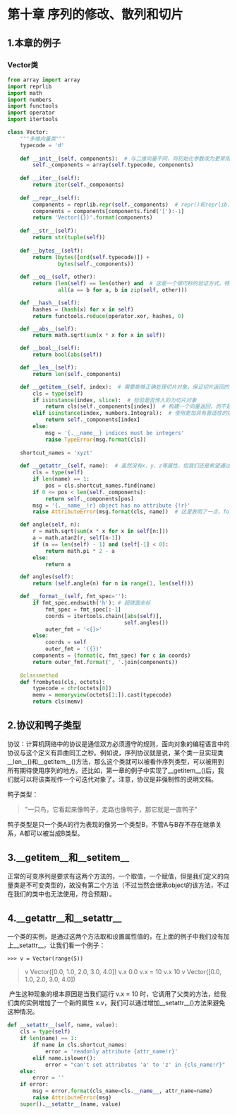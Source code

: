 # 第十章 序列的修改、散列和切片

## 1.本章的例子

<h3 id="vector">Vector类</h3>

````python
from array import array
import reprlib
import math 
import numbers
import functools
import operator
import itertools

class Vector:
    """多维向量类"""
    typecode = 'd'
    
    def __init__(self, components):  # 与二维向量不同，将初始化参数改为更常用的可迭代对象
        self._components = array(self.typecode, components)
        
    def __iter__(self):
        return iter(self._components)
    
    def __repr__(self):
		components = reprlib.repr(self._components)  # repr()和reprlib.repr的区别在于，后者会在输出内容较多的时候进行输出省略
        components = components[components.find('['):-1]
		return 'Vector({})'.format(components)
    
    def __str__(self):
		return str(tuple(self))
    
	def __bytes__(self):
		return (bytes([ord(self.typecode)]) +
				bytes(self._components))
    
	def __eq__(self, other):
		return (len(self) == len(other) and  # 这是一个很巧秒的验证方式，特别是向量的维度很多时，第一个长度比较很能提升效率
				all(a == b for a, b in zip(self, other)))

    def __hash__(self):
		hashes = (hash(x) for x in self)
		return functools.reduce(operator.xor, hashes, 0)

    def __abs__(self):
		return math.sqrt(sum(x * x for x in self))

    def __bool__(self):
		return bool(abs(self))

    def __len__(self):
		return len(self._components)

    def __getitem__(self, index):  # 需要能够正确处理切片对象，保证切片返回的不是array
		cls = type(self)
		if isinstance(index, slice):  # 检验是否传入的为切片对象
			return cls(self._components[index])  # 构建一个向量返回，而不是直接返回一个序列
		elif isinstance(index, numbers.Integral):  # 使用更加具有普适性的抽象基类，Python3.4中没有slice的抽象基类，所以上一个判断中直接使用的slice判断
			return self._components[index]
		else:
			msg = '{.__name__} indices must be integers'
			raise TypeError(msg.format(cls))
	
    shortcut_names = 'xyzt'
    
	def __getattr__(self, name):  # 虽然没有x、y、z等属性，但我们还是希望通过self.x等方式访问向量在各个维度上的值
		cls = type(self)
		if len(name) == 1:
			pos = cls.shortcut_names.find(name)
		if 0 <= pos < len(self._components):
			return self._components[pos]
		msg = '{.__name__!r} object has no attribute {!r}'
		raise AttributeError(msg.format(cls, name))  # 这里表明了一点，format中多余的参数不会报错，而是会被忽略，不过也能够理解

    def angle(self, n): 
		r = math.sqrt(sum(x * x for x in self[n:]))
		a = math.atan2(r, self[n-1])
		if (n == len(self) - 1) and (self[-1] < 0):
			return math.pi * 2 - a
		else:
			return a

    def angles(self): 
		return (self.angle(n) for n in range(1, len(self)))

    def __format__(self, fmt_spec=''):
        if fmt_spec.endswith('h'): # 超球面坐标
            fmt_spec = fmt_spec[:-1]
            coords = itertools.chain([abs(self)],
                                     self.angles()) 
            outer_fmt = '<{}>' 
        else:
            coords = self
            outer_fmt = '({})' 
        components = (format(c, fmt_spec) for c in coords) 
        return outer_fmt.format(', '.join(components)) 
    
    @classmethod
    def frombytes(cls, octets):
    	typecode = chr(octets[0])
    	memv = memoryview(octets[1:]).cast(typecode)
    	return cls(memv)
````

## 2.协议和鸭子类型

 协议：计算机网络中的协议是通信双方必须遵守的规则，面向对象的编程语言中的协议与这个定义有异曲同工之秒。例如说，序列协议就是说，某个类一旦实现类\_\_len\_\_()和\_\_getitem\_\_()方法，那么这个类就可以被看作序列类型，可以被用到所有期待使用序列的地方。还比如，第一章的例子中实现了\_\_getitem\_\_()后，我们就可以将该类视作一个可迭代对象了。注意，协议是非强制性的说明文档。



 鸭子类型：

> "一只鸟，它看起来像鸭子，走路也像鸭子，那它就是一直鸭子"

鸭子类型是只一个类A的行为表现的像另一个类型B，不管A与B存不存在继承关系，A都可以被当成B类型。



## 3.\_\_getitem\_\_和\_\_setitem\_\_

​	正常的可变序列是要求有这两个方法的，一个取值，一个赋值，但是我们定义的向量类是不可变类型的，故没有第二个方法（不过当然会继承object的该方法，不过在我们的类中也无法使用，符合预期）。

## 4.\_\_getattr\_\_和\_\_setattr\_\_

​	一个类的实例，是通过这两个方法取和设置属性值的，在上面的例子中我们没有加上\_\_setattr\_\_，让我们看一个例子：

	>>> v = Vector(range(5))
>v
>Vector([0.0, 1.0, 2.0, 3.0, 4.0])
>v.x 
>0.0
>v.x = 10 
>v.x 
>10
>v
>Vector([0.0, 1.0, 2.0, 3.0, 4.0]) 

​	产生这种现象的根本原因是当我们运行  v.x = 10  时，它调用了父类的方法，给我们类的实例增加了一个新的属性 x.v，我们可以通过增加\_\_setattr\_\_()方法来避免这种情况。

````python
def __setattr__(self, name, value):
    cls = type(self)
    if len(name) == 1: 
    	if name in cls.shortcut_names: 
    		error = 'readonly attribute {attr_name!r}'
    	elif name.islower(): 
    		error = "can't set attributes 'a' to 'z' in {cls_name!r}"
    else:
    	error = '' 
    if error: 
    	msg = error.format(cls_name=cls.__name__, attr_name=name)
    	raise AttributeError(msg)
    super().__setattr__(name, value) 
````

